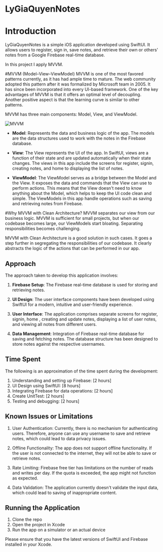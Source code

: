 # LyGiaQuyenNotes

# Introduction

LyGiaQuyenNotes is a simple iOS application developed using SwiftUI. It allows users to register, sign in, save notes, and retrieve their own or others' notes from a Google Firebase real-time database.

In this project I apply MVVM.

#MVVM (Model–View–ViewModel)
MVVM is one of the most favored patterns currently, as it has had ample time to mature. The web community adopted this pattern after it was formalized by Microsoft team in 2005. It has since been incorporated into every UI-based framework. One of the key advantages of MVVM is that it offers an optimal level of decoupling. Another positive aspect is that the learning curve is similar to other patterns.

MVVM has three main components: Model, View, and ViewModel.

![MVVM](https://github.com/giaquyen1995/LyGiaQuyenNotes/assets/31946572/0f8f8503-d5c4-4a58-8fea-c1f35991a696)


- **Model**: Represents the data and business logic of the app. The models are the data structures used to work with the notes in the Firebase database.

- **View**:  The View represents the UI of the app. In SwiftUI, views are a function of their state and are updated automatically when their state changes. The views in this app include the screens for register, signin, creating notes, and home to displaying the list of notes.

- **ViewModel**: The ViewModel serves as a bridge between the Model and the View. It exposes the data and commands that the View can use to perform actions. This means that the View doesn't need to know anything about the Model, which helps to keep the UI code clean and simple. The ViewModels in this app handle operations such as saving and retrieving notes from Firebase.

#Why MVVM with Clean Architecture?
MVVM separates our view from our business logic. MVVM is sufficient for small projects, but when our codebase becomes large, our ViewModels start bloating. Separating responsibilities becomes challenging.

MVVM with Clean Architecture is a good solution in such cases. It goes a step further in segregating the responsibilities of our codebase. It clearly abstracts the logic of the actions that can be performed in our app.

## Approach

The approach taken to develop this application involves:

1. **Firebase Setup**: The Firebase real-time database is used for storing and retrieving notes. 

2. **UI Design**: The user interface components have been developed using SwiftUI for a modern, intuitive and user-friendly experience.

3. **User Interface**: The application comprises separate screens for register, signin, home , creating and update notes, displaying a list of user notes, and viewing all notes from different users.

4. **Data Management**: Integration of Firebase real-time database for saving and fetching notes. The database structure has been designed to store notes against the respective usernames.


## Time Spent

The following is an approximation of the time spent during the development:

1. Understanding and setting up Firebase: [2 hours]
2. UI Design using SwiftUI: [8 hours]
3. Integrating Firebase for data operations: [2 hours]
5. Create UnitTest: [2 hours]
4. Testing and debugging: [2 hours]

## Known Issues or Limitations

1. User Authentication: Currently, there is no mechanism for authenticating users. Therefore, anyone can use any username to save and retrieve notes, which could lead to data privacy issues.

2. Offline Functionality: The app does not support offline functionality. If the user is not connected to the internet, they will not be able to save or retrieve notes.

3. Rate Limiting: Firebase free tier has limitations on the number of reads and writes per day. If the quota is exceeded, the app might not function as expected.

4. Data Validation: The application currently doesn't validate the input data, which could lead to saving of inappropriate content.

## Running the Application

1. Clone the repo
2. Open the project in Xcode
3. Run the app on a simulator or an actual device

Please ensure that you have the latest versions of SwiftUI and Firebase installed in your Xcode.
